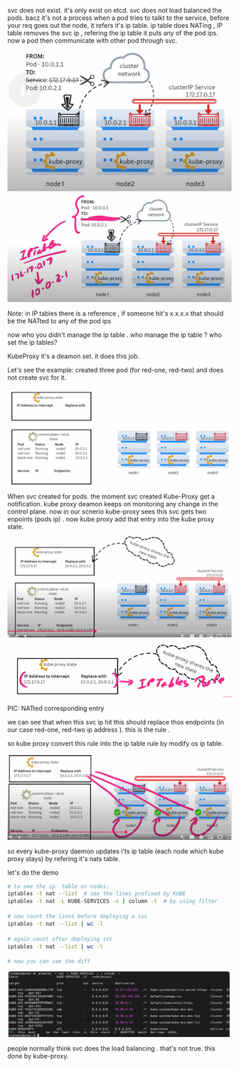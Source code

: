 svc does not exist. it's only exist on etcd.
svc does not load balanced the pods. bacz it's not a process
when a pod tries to talkt to the service, before your req goes out the node, it refers it's ip table.
ip table does NATing , IP table removes the svc ip , refering the ip table it puts any of the pod ips.
now a pod then communicate with other pod through svc.

![alt text](./imgs/image.png)
![alt text](./imgs/image-1.png)


Note: in IP tables there is a reference , if someone hit's x.x.x.x that should be the NATted to any of the pod ips

now who you didn't manage the ip table . who manage the ip table ? who set the ip tables?

KubeProxy it's a deamon set. it does this job. 


Let's see the example: created three pod (for red-one, red-two) and does not create svc for it.

![alt text](./imgs/image-2.png)


When svc created for pods. the  moment svc created Kube-Proxy get a notification. kube proxy deamon keeps on monitoring any change in the control plane.
now in our scnerio kube-proxy sees this svc gets two enpoints (pods ip) . now kube proxy add that entry into the kube proxy state. 

![alt text](./imgs/image-3.png)

![alt text](./imgs/image-4.png)

PIC: NATted corresponding entry

we can see that when this svc ip hit this should replace thos endpoints  (in our case red-one, red-two ip address ). this is the rule .

so kube proxy convert this rule into the ip table rule by modify os ip table. 

![alt text](./imgs/image-5.png)

so every kube-proxy daemon updates i'ts ip table (each node which kube proxy stays) by refering it's nats table.

let's do the demo

```sh
# to see the ip  table on nodes:
iptables -t nat --list  # see the lines prefixed by KUBE
iptables -t nat -L KUBE-SERVICES -n | column -t  # by using filter 

# now count the lines before deploying a svc
iptables -t nat --list | wc -l

# again count after deploying svc
iptables -t nat --list | wc -l 

# now you can see the diff

```

![alt text](./imgs/image-6.png)


people normally think svc does the load balancing . that's not true. this done by kube-proxy.
